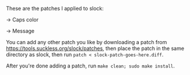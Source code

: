 These are the patches I applied to slock:

-> Caps color

-> Message

You can add any other patch you like by downloading a patch from https://tools.suckless.org/slock/patches, 
then place the patch in the same directory as slock, then run `patch < slock-patch-goes-here.diff`.

After you're done adding a patch, run `make clean; sudo make install`.
